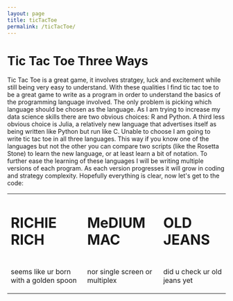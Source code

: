 ```yaml
---
layout: page
title: ticTacToe
permalink: /ticTacToe/
---
```


# Tic Tac Toe Three Ways

Tic Tac Toe is a great game, it involves stratgey, luck and excitement while still being very easy to understand.  With these qualities I find tic tac toe to be a great game to write as a program in order to understand the basics of the programming language involved.  The only problem is picking which language should be chosen as the language.  As I am trying to increase my data science skills there are two obvious choices: R and Python.  A third less obvious choice is Julia, a relatively new language that advertises itself as being written like Python but run like C.  Unable to choose I am going to write tic tac toe in all three languages.  This way if you know one of the languages but not the other you can compare two scripts (like the Rosetta Stone) to learn the new language, or at least learn a bit of notation.  To further ease the learning of these languages I will be writing multiple versions of each program.  As each version progresses it will grow in coding and strategy complexity.  Hopefully everything is clear, now let's get to the code:

<table class="centerTable">
  <tr>
    <td>
      <h1>RICHIE RICH</h1>
    </td>
    <td>
      <h1>MeDIUM MAC</h1>
    </td>
    <td>
      <h1>OLD JEANS</h1>
    </td>
  </tr>
  <tr>
    <td>
      <p>seems like ur born with a golden spoon</p>
    </td>
    <td>
      <p>nor single screen or multiplex</p>
    </td>
    <td>
      <p>did u check ur old jeans yet</p>
    </td>
  </tr>
</table>
